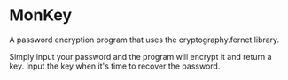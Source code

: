 # MonKey
A password encryption program that uses the cryptography.fernet library. 

Simply input your password and the program will encrypt it and return a key. Input the key
when it's time to recover the password.
